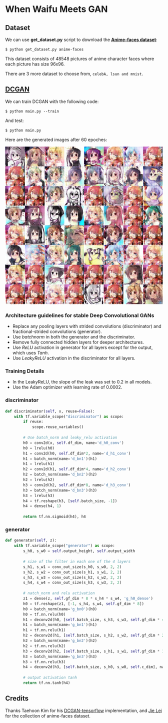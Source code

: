 # When Waifu Meets GAN



## Dataset

We can use **get_dataset.py** script to download the [**Anime-faces dataset**](https://drive.google.com/file/d/0B4wZXrs0DHMHMEl1ODVpMjRTWEk/view?usp=sharing):

```
$ python get_dataset.py anime-faces
```

This dataset consists of 48548 pictures of anime character faces where each picture has size 96x96.

There are 3 more dataset to choose from, `celebA, lsun and mnist`.


## [DCGAN](https://arxiv.org/abs/1511.06434)

We can train DCGAN with the following code:

```
$ python main.py --train
```

And test:

```
$ python main.py
```

Here are the generated images after 60 epoches:

<img src="doc/test_0065.png" alt="test image">


### Architecture guidelines for stable Deep Convolutional GANs
- Replace any pooling layers with strided convolutions (discriminator) and fractional-strided
convolutions (generator).
- Use *batchnorm* in both the generator and the discriminator.
- Remove fully connected hidden layers for deeper architectures.
- Use *ReLU* activation in generator for all layers except for the output, which uses *Tanh*.
- Use *LeakyReLU* activation in the discriminator for all layers.

### Training Details
- In the LeakyReLU, the slope of the leak was set to 0.2 in all models.
- Use the Adam optimizer with learning rate of 0.0002.


### discriminator
```python
def discriminator(self, x, reuse=False):
    with tf.variable_scope("discriminator") as scope:
        if reuse:
            scope.reuse_variables()

        # Use batch_norm and leaky_relu activation
        h0 = conv2d(x, self.df_dim, name='d_h0_conv')
        h0 = lrelu(h0)
        h1 = conv2d(h0, self.df_dim*2, name='d_h1_conv')
        h1 = batch_norm(name='d_bn1')(h1)
        h1 = lrelu(h1)
        h2 = conv2d(h1, self.df_dim*4, name='d_h2_conv')
        h2 = batch_norm(name='d_bn2')(h2)
        h2 = lrelu(h2)
        h3 = conv2d(h2, self.df_dim*8, name='d_h3_conv')
        h3 = batch_norm(name='d_bn3')(h3)
        h3 = lrelu(h3)
        h4 = tf.reshape(h3, [self.batch_size, -1])
        h4 = dense(h4, 1)

        return tf.nn.sigmoid(h4), h4
```

### generator
```python
def generator(self, z):
    with tf.variable_scope("generator") as scope:
        s_h0, s_w0 = self.output_height, self.output_width

        # size of the filter in each one of the 4 layers
        s_h1, s_w1 = conv_out_size(s_h0, s_w0, 2, 2)
        s_h2, s_w2 = conv_out_size(s_h1, s_w1, 2, 2)
        s_h3, s_w3 = conv_out_size(s_h2, s_w2, 2, 2)
        s_h4, s_w4 = conv_out_size(s_h3, s_w3, 2, 2)

        # natch_norm and relu activation
        z1 = dense(z, self.gf_dim * 8 * s_h4 * s_w4, 'g_h0_dense')
        h0 = tf.reshape(z1, [-1, s_h4, s_w4, self.gf_dim * 8])
        h0 = batch_norm(name='g_bn0')(h0)
        h0 = tf.nn.relu(h0)
        h1 = deconv2d(h0, [self.batch_size, s_h3, s_w3, self.gf_dim * 4], name='g_h1')
        h1 = batch_norm(name='g_bn1')(h1)
        h1 = tf.nn.relu(h1)
        h2 = deconv2d(h1, [self.batch_size, s_h2, s_w2, self.gf_dim * 2], name='g_h2')
        h2 = batch_norm(name='g_bn2')(h2)
        h2 = tf.nn.relu(h2)
        h3 = deconv2d(h2, [self.batch_size, s_h1, s_w1, self.gf_dim * 1], name='g_h3')
        h3 = batch_norm(name='g_bn3')(h3)
        h3 = tf.nn.relu(h3)
        h4 = deconv2d(h3, [self.batch_size, s_h0, s_w0, self.c_dim], name='g_h4')

        # output activation tanh
        return tf.nn.tanh(h4)
```

## Credits
Thanks Taehoon Kim for his [DCGAN-tensorflow](https://github.com/carpedm20/DCGAN-tensorflow) implementation, and [Jie Lei](https://github.com/jayleicn/animeGAN) for the collection of anime-faces dataset.